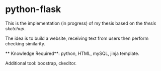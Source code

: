 # python-flask

This is the implementation (in progress) of my thesis based on the *thesis sketchup*. 

The idea is to build a website, receiving text from users then perform checking similarity. 

** Knowledge Required**: python, HTML, mySQL, jinja template.

Additional tool: boostrap, ckeditor. 

